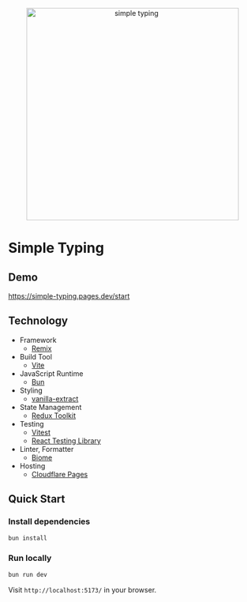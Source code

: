<p align="center">
  <img width="430" alt="simple typing" src="https://github.com/usmysa/redux-playground/assets/11327832/12d1f909-d85f-4667-9130-64d3e6cbbc19">
</p>

# Simple Typing

## Demo

https://simple-typing.pages.dev/start

## Technology

- Framework
  - [Remix](https://github.com/remix-run/remix)
- Build Tool
  - [Vite](https://github.com/vitejs/vite)
- JavaScript Runtime
  - [Bun](https://github.com/oven-sh/bun)
- Styling
  - [vanilla-extract](https://github.com/vanilla-extract-css/vanilla-extract)
- State Management
  - [Redux Toolkit](https://github.com/reduxjs/redux-toolkit)
- Testing
  - [Vitest](https://github.com/vitest-dev/vitest)
  - [React Testing Library](https://github.com/testing-library/react-testing-library)
- Linter, Formatter
  - [Biome](https://biomejs.dev/ja/)
- Hosting
  - [Cloudflare Pages](https://pages.cloudflare.com/)

## Quick Start

### Install dependencies

```sh
bun install
```

### Run locally

```sh
bun run dev
```

Visit `http://localhost:5173/` in your browser.
